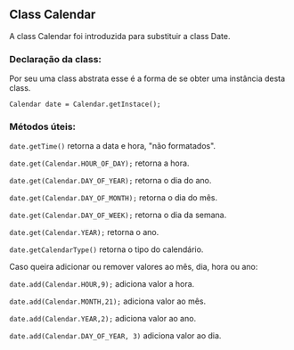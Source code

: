 ## Class Calendar

A class Calendar foi introduzida para substituir a class Date.

### Declaração da class: ###
 Por seu uma class abstrata esse é a forma de se obter uma instância desta class.
```
Calendar date = Calendar.getInstace();
```

### Métodos úteis: ###

`date.getTime()` retorna a data e hora, "não formatados".

`date.get(Calendar.HOUR_OF_DAY);` retorna a hora.

`date.get(Calendar.DAY_OF_YEAR);` retorna o dia do ano.

`date.get(Calendar.DAY_OF_MONTH);` retorna o dia do mês.

`date.get(Calendar.DAY_OF_WEEK);` retorna o dia da semana.

`date.get(Calendar.YEAR);` retorna o ano.

`date.getCalendarType()` retorna o tipo do calendário.

Caso queira adicionar ou remover valores ao mês, dia, hora ou ano:

`date.add(Calendar.HOUR,9);` adiciona valor a hora.

`date.add(Calendar.MONTH,21);` adiciona valor ao mês.

`date.add(Calendar.YEAR,2);` adiciona valor ao ano.

`date.add(Calendar.DAY_OF_YEAR, 3)` adiciona valor ao dia.

